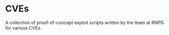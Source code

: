 # CVEs
 A collection of proof-of-concept exploit scripts written by the team at RNPG for various CVEs. 

